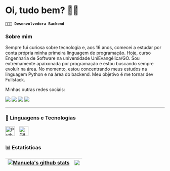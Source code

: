 # Oi, tudo bem? 👋🏻

**`👩🏻‍💻 Desenvolvedora Backend`**

### Sobre mim

Sempre fui curiosa sobre tecnologia e, aos 16 anos, comecei a estudar por conta própria minha primeira linguagem de programação. Hoje, curso Engenharia de Software na universidade UniEvangélica/GO. Sou extremamente apaixonada por programação e estou buscando sempre evoluir na área. No momento, estou concentrando meus estudos na linguagem Python e na área do backend. Meu objetivo é me tornar dev Fullstack.

Minhas outras redes sociais:

<div> 
    <a href="https://www.linkedin.com/in/manuelatrindade/" target="_blank"><img src="https://img.shields.io/badge/-LinkedIn-%230077B5?style=for-the-badge&logo=linkedin&logoColor=white" target="_blank"></a> 
    <a href = "manuelafariatrindade@gmail.com"><img src="https://img.shields.io/badge/-Gmail-%23333?style=for-the-badge&logo=gmail&logoColor=white" target="_blank"></a>
  <a href="https://www.instagram.com/peach.ymn/" target="_blank"><img src="https://img.shields.io/badge/-Instagram-%23E4405F?style=for-the-badge&logo=instagram&logoColor=white" target="_blank"></a>
  <a href="https://discord.com/channels/@me" target="_blank"><img src="https://img.shields.io/badge/Discord-7289DA?style=for-the-badge&logo=discord&logoColor=white" target="_blank"></a> 
</div>

---

### 🤖 Linguagens e Tecnologias

<img 
    align="left" 
    alt="Python" 
    title="Python"
    width="30px" 
    style="padding-right: 10px;" 
    src="https://cdn.jsdelivr.net/gh/devicons/devicon@latest/icons/python/python-original.svg" 
/>
<img 
    align="left" 
    alt="Git" 
    title="Git"
    width="30px" 
    style="padding-right: 10px;" 
    src="https://cdn.jsdelivr.net/gh/devicons/devicon@latest/icons/git/git-original.svg" 
/>
<br/>
<br/>

### 📊 Estatísticas

| <a href="https://github-readme-stats.vercel.app/api?username=manuelaft&show_icons=true&theme=dracula&include_all_commits=true&locale=pt-br"><img align="center" src="https://github-readme-stats.vercel.app/api?username=manuelaft&show_icons=true&include_all_commits=true&theme=dracula&hide_border=true" alt="Manuela's github stats" /></a> | <a href="https://github.com/manuelaft/github-readme-stats"><img align="center" src="https://github-readme-stats.vercel.app/api/top-langs/?username=manuelaft&layout=compact&theme=dracula&hide_border=true" /></a> |
| ------------- | ------------- |
